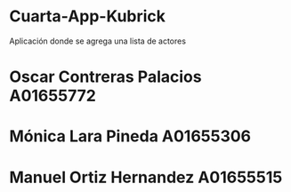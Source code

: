 # Cuarta-App-Kubrick
Aplicación donde se agrega una lista de actores

# Oscar Contreras Palacios A01655772
# Mónica Lara Pineda A01655306
# Manuel Ortiz Hernandez A01655515 


